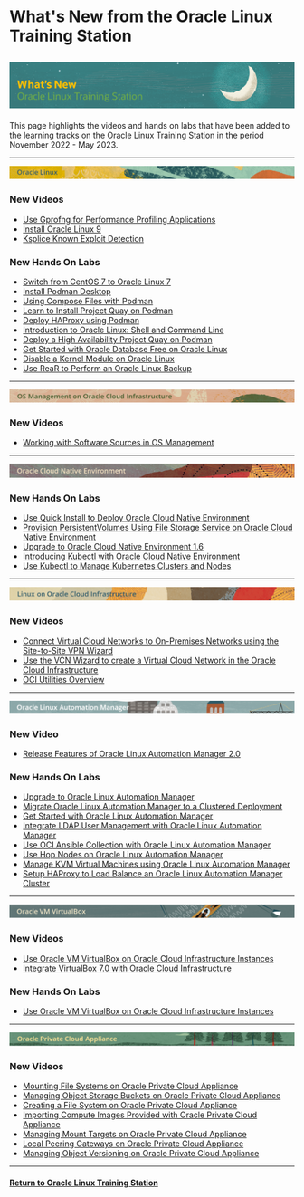 # What's New from the Oracle Linux Training Station

![](../common/images/whats-new-head2.png)
---
This page highlights the videos and hands on labs that have been added to the learning tracks on the Oracle Linux Training Station in the period November 2022 - May 2023.

---

![](../common/images/OL-banner-v2a.png)

### New Videos

- [Use Gprofng for Performance Profiling Applications](https://youtu.be/TRZNoL_7xro)
- [Install Oracle Linux 9](https://youtu.be/BDmBtP4Y7Wg)
- [Ksplice Known Exploit Detection](https://youtu.be/13R21lfYy74)

### New Hands On Labs

- [Switch from CentOS 7 to Oracle Linux 7](https://luna.oracle.com/lab/660a07d9-0580-4fae-973b-d5dfaebda1cb)
- [Install Podman Desktop](https://luna.oracle.com/lab/55225d03-4fdb-42dd-bb3c-0382cb918963)
- [Using Compose Files with Podman](https://luna.oracle.com/lab/0e800b97-2c1b-43a8-b0f0-003f1543d2ba)
- [Learn to Install Project Quay on Podman](https://luna.oracle.com/lab/e3f488a9-20a8-49d8-ae08-818f8730568c)
- [Deploy HAProxy using Podman](https://luna.oracle.com/lab/a9eb9ff9-b56d-4ddc-9283-b72467d78128)
- [Introduction to Oracle Linux: Shell and Command Line](https://luna.oracle.com/lab/facec73e-8517-4314-877f-d4f8f429c5ab)
- [Deploy a High Availability Project Quay on Podman](https://luna.oracle.com/lab/a63c2548-c459-457f-b3d1-123c99d90d89)
- [Get Started with Oracle Database Free on Oracle Linux](https://luna.oracle.com/lab/8dd46cea-3e27-4774-bb12-fc97a4babe06)
- [Disable a Kernel Module on Oracle Linux](https://luna.oracle.com/lab/00aafe17-39b9-43e0-8b53-087b84003c15)
- [Use ReaR to Perform an Oracle Linux Backup](https://luna.oracle.com/lab/30023183-ca96-48dc-8497-af04ca1eada4)

---

![](../common/images/OSM-OCI-banner-v2.png)

### New Videos

- [Working with Software Sources in OS Management](https://youtu.be/zPnfHO8cu-E)

---

![](../common/images/OCNE-banner-v2.png)

### New Hands On Labs

- [Use Quick Install to Deploy Oracle Cloud Native Environment](https://luna.oracle.com/lab/42f9b19b-e254-42cf-885d-a80127d9d751)
- [Provision PersistentVolumes Using File Storage Service on Oracle Cloud Native Environment](https://luna.oracle.com/lab/5d95fdca-c690-4ebf-8ac0-315ac095ac59)
- [Upgrade to Oracle Cloud Native Environment 1.6](https://luna.oracle.com/lab/fa8fc61b-893c-4507-93a2-711540e9ace7)
- [Introducing Kubectl with Oracle Cloud Native Environment](https://luna.oracle.com/lab/6c65a513-b161-47d2-b45c-92ca02e38dc0)
- [Use Kubectl to Manage Kubernetes Clusters and Nodes](https://luna.oracle.com/lab/4b16d141-4825-4d54-98f3-ce7babbea45c)

---
   
![](../common/images/OLCI-banner-v2.png)

### New Videos

- [Connect Virtual Cloud Networks to On-Premises Networks using the Site-to-Site VPN Wizard](https://youtu.be/0_WpIxFyyck)
- [Use the VCN Wizard to create a Virtual Cloud Network in the Oracle Cloud Infrastructure](https://youtu.be/-6B5_5Qih98)
- [OCI Utilities Overview](https://youtu.be/bnf9T-wljVU)

---

![](../common/images/OLAM-banner-v2.png)

### New Video

- [Release Features of Oracle Linux Automation Manager 2.0](https://youtu.be/2UwUXngKsDY)

### New Hands On Labs

- [Upgrade to Oracle Linux Automation Manager](https://luna.oracle.com/lab/6c7124cc-474f-4dd4-89fa-9beb536c71f5)
- [Migrate Oracle Linux Automation Manager to a Clustered Deployment](https://luna.oracle.com/lab/d1847f91-0cdc-41b8-afc4-eb6d0ccd40c2)
- [Get Started with Oracle Linux Automation Manager](https://luna.oracle.com/lab/4a1dcd6e-231c-4724-ae52-8d56431a2888)
- [Integrate LDAP User Management with Oracle Linux Automation Manager](https://luna.oracle.com/lab/a03cfc90-4c3c-488d-9e66-ba514e00b619)
- [Use OCI Ansible Collection with Oracle Linux Automation Manager](https://luna.oracle.com/lab/b69c86cf-962a-40a9-8f3c-7a9018f4dc4b)
- [Use Hop Nodes on Oracle Linux Automation Manager](https://luna.oracle.com/lab/c4780f15-bd17-468d-9133-3eba9bc0ff2a)
- [Manage KVM Virtual Machines using Oracle Linux Automation Manager](https://luna.oracle.com/lab/3e869b97-6f71-46fa-a979-e0c8bf81d7d2)
- [Setup HAProxy to Load Balance an Oracle Linux Automation Manager Cluster](https://luna.oracle.com/lab/1d19c310-b6d6-40a9-aa2b-44dee29a8f31)

---

![](../common/images/vbox-banner.png)

### New Videos

- [Use Oracle VM VirtualBox on Oracle Cloud Infrastructure Instances](https://youtu.be/QJ_z20kSxX4)
- [Integrate VirtualBox 7.0 with Oracle Cloud Infrastructure](https://youtu.be/3roYMw-D2ks)

### New Hands On Labs

- [Use Oracle VM VirtualBox on Oracle Cloud Infrastructure Instances](https://luna.oracle.com/lab/922eabed-e47c-4934-a4a5-dbacc02f4f3b)

---

![](../common/images/PCA-banner-v2.png)

### New Videos

- [Mounting File Systems on Oracle Private Cloud Appliance](https://youtu.be/RZoIqkCPSBQ)
- [Managing Object Storage Buckets on Oracle Private Cloud Appliance](https://youtu.be/t6e_T0qJrNg)
- [Creating a File System on Oracle Private Cloud Appliance](https://youtu.be/lB03H7YJP0Q)
- [Importing Compute Images Provided with Oracle Private Cloud Appliance](https://youtu.be/fToYmmf6NFk)
- [Managing Mount Targets on Oracle Private Cloud Appliance](https://youtu.be/bTmckStW_wY)
- [Local Peering Gateways on Oracle Private Cloud Appliance](https://youtu.be/pxdkxjajhO0)
- [Managing Object Versioning on Oracle Private Cloud Appliance](https://youtu.be/wS6jhUwK6Fk)



---
#### [Return to Oracle Linux Training Station](../README.md)
